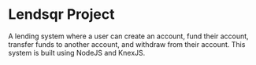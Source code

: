 # Lendsqr Project

A lending system where a user can create an account, fund their account, transfer funds to another account, and withdraw from their account. This system is built using NodeJS and KnexJS.
